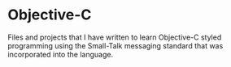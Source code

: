 # Objective-C
Files and projects that I have written to learn Objective-C styled programming using the Small-Talk messaging standard that was incorporated into the language.
